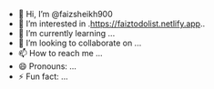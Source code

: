- 👋 Hi, I’m @faizsheikh900
- 👀 I’m interested in .https://faiztodolist.netlify.app..
- 🌱 I’m currently learning ...
- 💞️ I’m looking to collaborate on ...
- 📫 How to reach me ...
- 😄 Pronouns: ...
- ⚡ Fun fact: ...

<!---
faizsheikh900/faizsheikh900 is a ✨ special ✨ repository because its `README.md` (this file) appears on your GitHub profile.
You can click the Preview link to take a look at your changes.
--->
